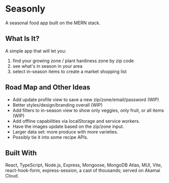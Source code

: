 # Seasonly

A seasonal food app built on the MERN stack.

## What Is It?

A simple app that will let you:

1. find your growing zone / plant hardiness zone by zip code
2. see what's in season in your area
3. select in-season items to create a market shopping list

## Road Map and Other Ideas

- Add update profile view to save a new zip/zone/email/password (WIP)
- Better styles/design/branding overall (WIP)
- Add filters to in-season view to show only veggies, only fruit, or all items (WIP)
- Add offline capabilities via localStorage and service workers.
- Have the images update based on the zip/zone input.
- Larger data set: more produce with more varieties.
- Possibly tie it into some recipe APIs.

## Built With

React, TypeScript, Node.js, Express, Mongoose, MongoDB Atlas, MUI, Vite, react-hook-form, express-session, a cast of thousands; served on Akamai Cloud.
